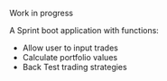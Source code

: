 Work in progress

A Sprint boot application with functions:

- Allow user to input trades
- Calculate portfolio values
- Back Test trading strategies

